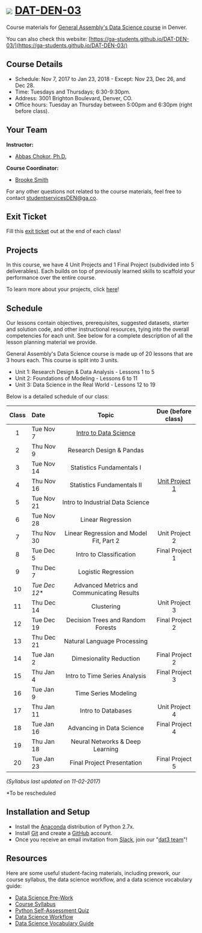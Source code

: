 # ![](https://ga-dash.s3.amazonaws.com/production/assets/logo-9f88ae6c9c3871690e33280fcf557f33.png) [DAT-DEN-03](https://github.com/ga-students/DAT-DEN-03)


Course materials for [General Assembly's Data Science course](https://generalassemb.ly/education/data-science?where=denver) in Denver. 

You can also check this website: [https://ga-students.github.io/DAT-DEN-03/](https://ga-students.github.io/DAT-DEN-03/)


## Course Details
* Schedule: Nov 7, 2017 to Jan 23, 2018 - Except: Nov 23, Dec 26, and Dec 28.
* Time: Tuesdays and Thursdays; 6:30-9:30pm.
* Address: 3001 Brighton Boulevard, Denver, CO.
* Office hours: Tuesday an Thursday between 5:00pm and 6:30pm (right before class).

## Your Team
**Instructor:**
+ [Abbas Chokor, Ph.D.](mailto:abbas.chokor@gmail.com)

**Course Coordinator:**
+ [Brooke Smith](mailto:brookes@generalassembly.ly)

For any other questions not related to the course materials, feel free to contact [studentservicesDEN@ga.co](mailto:studentservicesDEN@ga.co).

## Exit Ticket

Fill this [exit ticket](https://goo.gl/forms/J0xipfaBslbXnnXy2) out at the end of each class! 

## Projects

In this course, we have 4 Unit Projects and 1 Final Project (subdivided into 5 deliverables). Each builds on top of previously learned skills to scaffold your performance over the entire course. 

To learn more about your projects, click [here](https://github.com/ga-students/DAT-DEN-03/blob/master/projects/README.md)!

## Schedule
Our lessons contain objectives, prerequisites, suggested datasets, starter and solution code, and other instructional resources, tying into the overall competencies for each unit. See below for a complete description of all the lesson planning material we provide.

General Assembly's Data Science course is made up of 20 lessons that are 3 hours each. This course is split into 3 units.
* Unit 1: Research Design & Data Analysis - Lessons 1 to 5
* Unit 2: Foundations of Modeling - Lessons 6 to 11
* Unit 3: Data Science in the Real World - Lessons 12 to 19

Below is a detailed schedule of our class:

| Class | Date | Topic | Due (before class) |
|:---:|:---|:---:|:---:|
| 1 | Tue Nov 7 | [Intro to Data Science](lessons/lesson-01) | |
| 2 | Thu Nov 9 | Research Design & Pandas | |
| 3 | Tue Nov 14 | Statistics Fundamentals I | |
| 4 | Thu Nov 16 | Statistics Fundamentals II |[Unit Project 1](projects/unit-projects/project-1)|
| 5 | Tue Nov 21 | Intro to Industrial Data Science | |
| 6 | Tue Nov 28 | Linear Regression | |
| 7 | Thu Nov 30 | Linear Regression and Model Fit, Part 2 | Unit Project 2|
| 8 | Tue Dec 5 | Intro to Classification |Final Project 1|
| 9 | Thu Dec 7 | Logistic Regression | |
| 10 | *Tue Dec 12** | Advanced Metrics and Communicating Results ||
| 11 | Thu Dec 14 | Clustering |Unit Project 3|
| 12 | Tue Dec 19 | Decision Trees and Random Forests |Final Project 2|
| 13 | Thu Dec 21 |Natural Language Processing | |
| 14 | Tue Jan 2 | Dimesionality Reduction | Final Project 2|
| 15 | Thu Jan 4 | Intro to Time Series Analysis | Final Project 3|
| 16 | Tue Jan 9 | Time Series Modeling | |
| 17 | Thu Jan 11 | Intro to Databases | Unit Project 4 |
| 18 | Tue Jan 16 | Advancing in Data Science | Final Project 4|
| 19 | Thu Jan 18| Neural Networks & Deep Learning | |
| 20 | Tue Jan 23 | Final Project Presentation | Final Project 5|

*(Syllabus last updated on 11-02-2017)*

*To be rescheduled

## Installation and Setup

* Install the [Anaconda](https://anaconda.org) distribution of Python 2.7x.
* Install [Git](https://git-scm.com) and create a [GitHub](https://github.com) account.
* Once you receive an email invitation from [Slack](https://slack.com), join our "[dat3 team](https://gadenver.slack.com/messages/G7HK3QLPL/details/)"!

## Resources

Here are some useful student-facing materials, including prework, our course syllabus, the data science workflow, and a data science vocabulary guide:

- [Data Science Pre-Work](https://docs.google.com/document/d/1xoC18JHk880C9n_cAPCsGn-sNqexPgTIIkmUd7cTJQw/edit?usp=sharing)
- [Course Syllabus](./ds-syllabus.pdf)
- [Python Self-Assessment Quiz](./python-self-assessment.md)
- [Data Science Workflow](./data-science-workflow-final.jpg)
- [Data Science Vocabulary Guide](./ds-vocab.md)
